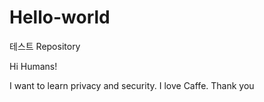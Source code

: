 # Hello-world
테스트 Repository

Hi Humans!

I want to learn privacy and security. I love Caffe.
Thank you
